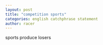 ```yaml
---
layout: post
title: "competition sports"
categories: english catchphrase statement
author: racer
---
```


sports produce losers
